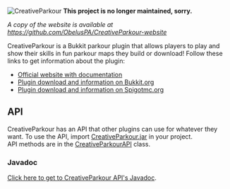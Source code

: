 ![CreativeParkour](https://media-elerium.cursecdn.com/attachments/116/519/Image_principale.png)
**This project is no longer maintained, sorry.**

*A copy of the website is available at https://github.com/ObelusPA/CreativeParkour-website*

CreativeParkour is a Bukkit parkour plugin that allows players to play and show their skills in fun parkour maps they build or download!
Follow these links to get information about the plugin:
* [Official website with documentation](https://creativeparkour.net)
* [Plugin download and information on Bukkit.org](https://dev.bukkit.org/projects/creativeparkour)
* [Plugin download and information on Spigotmc.org](https://www.spigotmc.org/resources/creativeparkour-build-and-play-fun-parkours.17303/)

## API
CreativeParkour has an API that other plugins can use for whatever they want. To use the API, import [CreativeParkour.jar](https://creativeparkour.net/download.php) in your project.  
API methods are in the [CreativeParkourAPI](https://github.com/ObelusPA/CreativeParkour/blob/master/src/net/creativeparkour/CreativeParkourAPI.java) class.

### Javadoc
[Click here to get to CreativeParkour API's Javadoc](https://creativeparkour.net/javadoc/).
